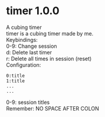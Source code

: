 # timer 1.0.0
A cubing timer   
timer is a cubing timer made by me.         
Keybindings:   
0-9: Change session   
d: Delete last timer   
r: Delete all times in session (reset)         
Configuration:   
```
0:title   
1:title   
...   
...   
```

0-9: session titles   
Remember: NO SPACE AFTER COLON
